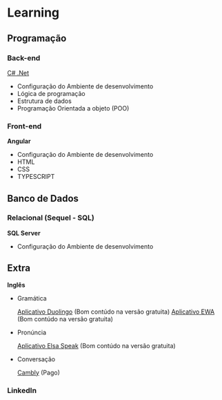 # Learning

## Programação
### Back-end
[C# .Net](Back-end/C%23_DotNet.md)
- Configuração do Ambiente de desenvolvimento
- Lógica de programação
- Estrutura de dados
- Programação Orientada a objeto (POO)

### Front-end
**Angular**
- Configuração do Ambiente de desenvolvimento
- HTML
- CSS
- TYPESCRIPT 

## Banco de Dados
### Relacional (Sequel - SQL)
**SQL Server**
- Configuração do Ambiente de desenvolvimento

## Extra
**Inglês**
- Gramática

	[Aplicativo Duolingo](https://pt.duolingo.com/) (Bom contúdo na versão gratuita)
	[Aplicativo EWA](https://appewa.com/) (Bom contúdo na versão gratuita)
	
- Pronúncia
  
	[Aplicativo Elsa Speak](https://elsaspeak.com/pt/) (Bom contúdo na versão gratuita)
	
- Conversação

	[Cambly](https://www.cambly.com/invite/Y4KYMJXD?st=120623&sc=4) (Pago)

### LinkedIn 
